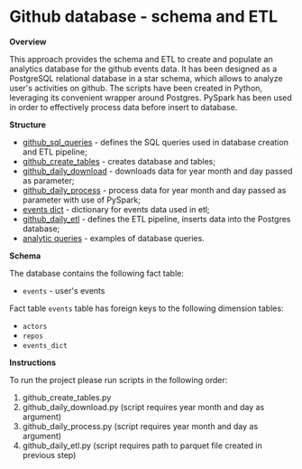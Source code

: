 # Github database - schema and ETL

**Overview**

This approach provides the schema and ETL to create and populate an analytics database for the github events data.
It has been designed as a PostgreSQL relational database in a star schema, which allows to analyze user's activities on github. 
The scripts have been created in Python, leveraging its convenient wrapper around Postgres. PySpark has been used in order to effectively process data before insert to database.

**Structure**

* [github_sql_queries](github_sql_queries.py)  - defines the SQL queries used in database creation and ETL pipeline;
* [github_create_tables](github_create_tables.py) - creates database and tables;
* [github_daily_download](github_daily_download.py) - downloads data for year month and day passed as parameter;
* [github_daily_process](github_daily_process.py) - process data for year month and day passed as parameter with use of PySpark;
* [events dict](data/events.csv) - dictionary for events data used in etl;
* [github_daily_etl](github_daily_etl.py) - defines the ETL pipeline, inserts data into the Postgres database;
* [analytic queries](data_analysis.ipynb) - examples of database queries.

**Schema**

The database contains the following fact table:
* `events` - user's events

Fact table `events` table has foreign keys to the following dimension tables:
* `actors`
* `repos`
* `events_dict`

**Instructions**

To run the project please run scripts in the following order:
1. github_create_tables.py
2. github_daily_download.py (script requires year month and day as argument)
3. github_daily_process.py (script requires year month and day as argument)
4. github_daily_etl.py (script requires path to parquet file created in previous step)

